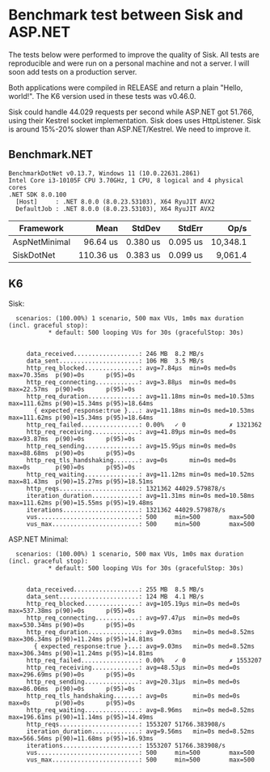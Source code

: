 # Benchmark test between Sisk and ASP.NET

The tests below were performed to improve the quality of Sisk. All tests are reproducible and were run on a personal machine and not a server. I will soon add tests on a production server.

Both applications were compiled in RELEASE and return a plain "Hello, world!". The K6 version used in these tests was v0.46.0.

Sisk could handle 44.029 requests per second while ASP.NET got 51.766, using their Kestrel socket implementation. Sisk does uses HttpListener. Sisk is around 15%-20% slower than ASP.NET/Kestrel. We need to improve it.

## Benchmark.NET

```
BenchmarkDotNet v0.13.7, Windows 11 (10.0.22631.2861)
Intel Core i3-10105F CPU 3.70GHz, 1 CPU, 8 logical and 4 physical cores
.NET SDK 8.0.100
  [Host]     : .NET 8.0.0 (8.0.23.53103), X64 RyuJIT AVX2
  DefaultJob : .NET 8.0.0 (8.0.23.53103), X64 RyuJIT AVX2
```

| Framework     |      Mean |   StdDev |   StdErr |     Op/s |
|-------------- |----------:|---------:|---------:|---------:|
| AspNetMinimal |  96.64 us | 0.380 us | 0.095 us | 10,348.1 |
| SiskDotNet    | 110.36 us | 0.383 us | 0.099 us |  9,061.4 |

## K6

Sisk:

```
  scenarios: (100.00%) 1 scenario, 500 max VUs, 1m0s max duration (incl. graceful stop):
           * default: 500 looping VUs for 30s (gracefulStop: 30s)


     data_received..................: 246 MB  8.2 MB/s
     data_sent......................: 106 MB  3.5 MB/s
     http_req_blocked...............: avg=7.84µs  min=0s med=0s      max=70.35ms  p(90)=0s      p(95)=0s
     http_req_connecting............: avg=3.88µs  min=0s med=0s      max=22.57ms  p(90)=0s      p(95)=0s
     http_req_duration..............: avg=11.18ms min=0s med=10.53ms max=111.62ms p(90)=15.34ms p(95)=18.64ms
       { expected_response:true }...: avg=11.18ms min=0s med=10.53ms max=111.62ms p(90)=15.34ms p(95)=18.64ms
     http_req_failed................: 0.00%   ✓ 0            ✗ 1321362
     http_req_receiving.............: avg=41.89µs min=0s med=0s      max=93.87ms  p(90)=0s      p(95)=0s
     http_req_sending...............: avg=15.95µs min=0s med=0s      max=88.68ms  p(90)=0s      p(95)=0s
     http_req_tls_handshaking.......: avg=0s      min=0s med=0s      max=0s       p(90)=0s      p(95)=0s
     http_req_waiting...............: avg=11.12ms min=0s med=10.52ms max=81.43ms  p(90)=15.27ms p(95)=18.51ms
     http_reqs......................: 1321362 44029.579878/s
     iteration_duration.............: avg=11.31ms min=0s med=10.58ms max=111.62ms p(90)=15.55ms p(95)=19.48ms
     iterations.....................: 1321362 44029.579878/s
     vus............................: 500     min=500        max=500
     vus_max........................: 500     min=500        max=500
```

ASP.NET Minimal:

```
  scenarios: (100.00%) 1 scenario, 500 max VUs, 1m0s max duration (incl. graceful stop):
           * default: 500 looping VUs for 30s (gracefulStop: 30s)


     data_received..................: 255 MB  8.5 MB/s
     data_sent......................: 124 MB  4.1 MB/s
     http_req_blocked...............: avg=105.19µs min=0s med=0s     max=537.38ms p(90)=0s      p(95)=0s
     http_req_connecting............: avg=97.47µs  min=0s med=0s     max=530.34ms p(90)=0s      p(95)=0s
     http_req_duration..............: avg=9.03ms   min=0s med=8.52ms max=306.34ms p(90)=11.24ms p(95)=14.81ms
       { expected_response:true }...: avg=9.03ms   min=0s med=8.52ms max=306.34ms p(90)=11.24ms p(95)=14.81ms
     http_req_failed................: 0.00%   ✓ 0            ✗ 1553207
     http_req_receiving.............: avg=48.53µs  min=0s med=0s     max=296.69ms p(90)=0s      p(95)=0s
     http_req_sending...............: avg=20.31µs  min=0s med=0s     max=86.06ms  p(90)=0s      p(95)=0s
     http_req_tls_handshaking.......: avg=0s       min=0s med=0s     max=0s       p(90)=0s      p(95)=0s
     http_req_waiting...............: avg=8.96ms   min=0s med=8.52ms max=196.61ms p(90)=11.14ms p(95)=14.49ms
     http_reqs......................: 1553207 51766.383908/s
     iteration_duration.............: avg=9.56ms   min=0s med=8.52ms max=566.56ms p(90)=11.68ms p(95)=16.93ms
     iterations.....................: 1553207 51766.383908/s
     vus............................: 500     min=500        max=500
     vus_max........................: 500     min=500        max=500
```